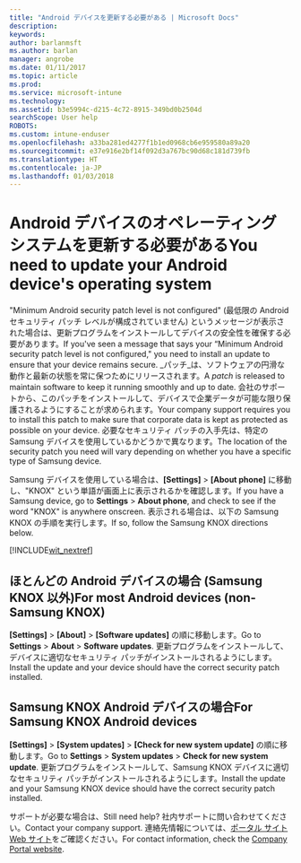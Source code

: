 ```yaml
---
title: "Android デバイスを更新する必要がある | Microsoft Docs"
description: 
keywords: 
author: barlanmsft
ms.author: barlan
manager: angrobe
ms.date: 01/11/2017
ms.topic: article
ms.prod: 
ms.service: microsoft-intune
ms.technology: 
ms.assetid: b3e5994c-d215-4c72-8915-349bd0b2504d
searchScope: User help
ROBOTS: 
ms.custom: intune-enduser
ms.openlocfilehash: a33ba281ed4277f1b1ed0968cb6e959580a89a20
ms.sourcegitcommit: e37e916e2bf14f092d3a767bc90d68c181d739fb
ms.translationtype: HT
ms.contentlocale: ja-JP
ms.lasthandoff: 01/03/2018
---
```

# <a name="you-need-to-update-your-android-devices-operating-system"></a><span data-ttu-id="4d8bb-102">Android デバイスのオペレーティング システムを更新する必要がある</span><span class="sxs-lookup"><span data-stu-id="4d8bb-102">You need to update your Android device's operating system</span></span>

<span data-ttu-id="4d8bb-103">"Minimum Android security patch level is not configured" (最低限の Android セキュリティ パッチ レベルが構成されていません) というメッセージが表示された場合は、更新プログラムをインストールしてデバイスの安全性を確保する必要があります。</span><span class="sxs-lookup"><span data-stu-id="4d8bb-103">If you've seen a message that says your “Minimum Android security patch level is not configured," you need to install an update to ensure that your device remains secure.</span></span> <span data-ttu-id="4d8bb-104">_パッチ_は、ソフトウェアの円滑な動作と最新の状態を常に保つためにリリースされます。</span><span class="sxs-lookup"><span data-stu-id="4d8bb-104">A _patch_ is released to maintain software to keep it running smoothly and up to date.</span></span> <span data-ttu-id="4d8bb-105">会社のサポートから、このパッチをインストールして、デバイスで企業データが可能な限り保護されるようにすることが求められます。</span><span class="sxs-lookup"><span data-stu-id="4d8bb-105">Your company support requires you to install this patch to make sure that corporate data is kept as protected as possible on your device.</span></span> <span data-ttu-id="4d8bb-106">必要なセキュリティ パッチの入手先は、特定の Samsung デバイスを使用しているかどうかで異なります。</span><span class="sxs-lookup"><span data-stu-id="4d8bb-106">The location of the security patch you need will vary depending on whether you have a specific type of Samsung device.</span></span>

<span data-ttu-id="4d8bb-107">Samsung デバイスを使用している場合は、**[Settings]** > **[About phone]** に移動し、"KNOX" という単語が画面上に表示されるかを確認します。</span><span class="sxs-lookup"><span data-stu-id="4d8bb-107">If you have a Samsung device, go to **Settings** > **About phone**, and check to see if the word "KNOX" is anywhere onscreen.</span></span> <span data-ttu-id="4d8bb-108">表示される場合は、以下の Samsung KNOX の手順を実行します。</span><span class="sxs-lookup"><span data-stu-id="4d8bb-108">If so, follow the Samsung KNOX directions below.</span></span>

[!INCLUDE[wit_nextref](includes/end-user-os-update-guidance.md)]

## <a name="for-most-android-devices-non-samsung-knox"></a><span data-ttu-id="4d8bb-109">ほとんどの Android デバイスの場合 (Samsung KNOX 以外)</span><span class="sxs-lookup"><span data-stu-id="4d8bb-109">For most Android devices (non-Samsung KNOX)</span></span>

<span data-ttu-id="4d8bb-110">**[Settings]** > **[About]** > **[Software updates]** の順に移動します。</span><span class="sxs-lookup"><span data-stu-id="4d8bb-110">Go to **Settings** > **About** > **Software updates**.</span></span> <span data-ttu-id="4d8bb-111">更新プログラムをインストールして、デバイスに適切なセキュリティ パッチがインストールされるようにします。</span><span class="sxs-lookup"><span data-stu-id="4d8bb-111">Install the update and your device should have the correct security patch installed.</span></span>

## <a name="for-samsung-knox-android-devices"></a><span data-ttu-id="4d8bb-112">Samsung KNOX Android デバイスの場合</span><span class="sxs-lookup"><span data-stu-id="4d8bb-112">For Samsung KNOX Android devices</span></span>

<span data-ttu-id="4d8bb-113">**[Settings]** > **[System updates]** > **[Check for new system update]** の順に移動します。</span><span class="sxs-lookup"><span data-stu-id="4d8bb-113">Go to **Settings** > **System updates** > **Check for new system update**.</span></span> <span data-ttu-id="4d8bb-114">更新プログラムをインストールして、Samsung KNOX デバイスに適切なセキュリティ パッチがインストールされるようにします。</span><span class="sxs-lookup"><span data-stu-id="4d8bb-114">Install the update and your Samsung KNOX device should have the correct security patch installed.</span></span>



<span data-ttu-id="4d8bb-115">サポートが必要な場合は、</span><span class="sxs-lookup"><span data-stu-id="4d8bb-115">Still need help?</span></span> <span data-ttu-id="4d8bb-116">社内サポートに問い合わせてください。</span><span class="sxs-lookup"><span data-stu-id="4d8bb-116">Contact your company support.</span></span> <span data-ttu-id="4d8bb-117">連絡先情報については、[ポータル サイト Web サイト](https://portal.manage.microsoft.com#HelpDeskDialog)をご確認ください。</span><span class="sxs-lookup"><span data-stu-id="4d8bb-117">For contact information, check the [Company Portal website](https://portal.manage.microsoft.com#HelpDeskDialog).</span></span>
